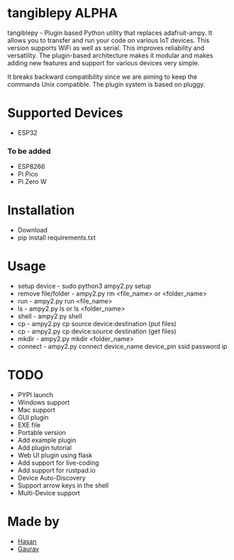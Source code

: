 # tangiblepy ALPHA

tangiblepy - Plugin based Python utility that replaces adafruit-ampy. It allows you to transfer and run your code on various IoT devices. This version supports WiFi as well as serial. This improves reliability and versatility.  The plugin-based architecture makes it modular and makes adding new features and support for various devices very simple.
	
It breaks backward compatibility since we are aiming to keep the commands Unix compatible. 
The plugin system is based on pluggy.

# Supported Devices
  * ESP32
### To be added
  * ESP8266
  * Pi Pico
  * Pi Zero W

# Installation
  * Download
  * pip install requirements.txt

# Usage
* setup device - sudo python3 ampy2.py setup
* remove file/folder - ampy2.py rm <file_name> or <folder_name>
* run - ampy2.py run <file_name>
* ls - ampy2.py ls or ls <folder_name>
* shell - ampy2.py shell
* cp - ampy2.py cp source device:destination (put files)
* cp - ampy2.py cp device:source destination (get files)
* mkdir - ampy2.py mkdir <folder_name>
* connect - ampy2.py connect device_name device_pin ssid password ip 

# TODO
* PYPI launch
* Windows support
* Mac support
* GUI plugin
* EXE file
* Portable version
* Add example plugin 
* Add plugin tutorial
* Web UI plugin using flask
* Add support for live-coding
* Add support for rustpad.io 
* Device Auto-Discovery
* Support arrow keys in the shell
* Multi-Device support

# Made by
* [Hasan](https://curiouswala.com/)
* [Gaurav](https://gauravn.com/)


